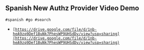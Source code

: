 ## Spanish New Authz Provider Video Demo 


```
#spanish #go #search

```



* <code>[https://drive.google.com/file/d/1nb-heA9zq9Def1BuNk7PhesWP9UHSdDv/view?usp=sharing](https://drive.google.com/file/d/1nb-heA9zq9Def1BuNk7PhesWP9UHSdDv/view?usp=sharing)</code>


